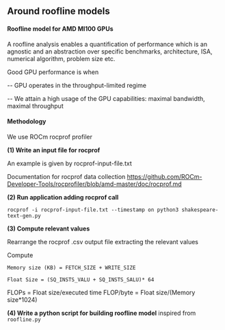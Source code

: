 ## Around roofline models

#### Roofline model for AMD MI100 GPUs

A roofline analysis enables a quantification of performance which is an agnostic and an abstraction over specific benchmarks, architecture, ISA, numerical algorithm, problem size etc. 

Good GPU performance is when

-- GPU operates in the throughput-limited regime

-- We attain a high usage of the GPU capabilities: maximal bandwidth, maximal throughput

#### Methodology

We use ROCm rocprof profiler

**(1) Write an input file for rocprof** 

An example is given by rocprof-input-file.txt

Documentation for rocprof data collection https://github.com/ROCm-Developer-Tools/rocprofiler/blob/amd-master/doc/rocprof.md

**(2) Run application adding rocprof call**

`rocprof -i rocprof-input-file.txt --timestamp on python3 shakespeare-text-gen.py`

**(3) Compute relevant values**

Rearrange the rocprof .csv output file extracting the relevant values

Compute 

`Memory size (KB) = FETCH_SIZE + WRITE_SIZE`

`Float Size = (SQ_INSTS_VALU + SQ_INSTS_SALU)* 64`

FLOPs = Float size/executed time
FLOP/byte = Float size/(Memory size*1024)

**(4) Write a python script for building roofline model** inspired from `roofline.py`

